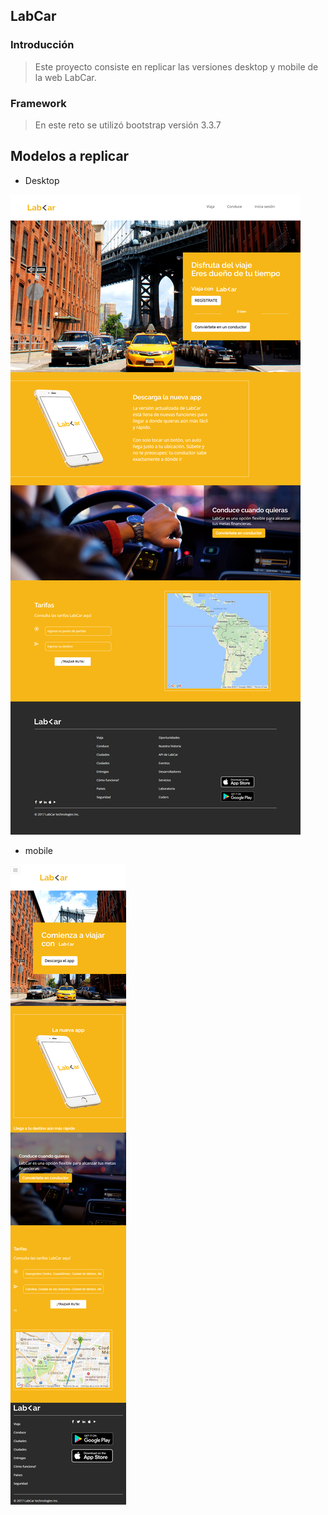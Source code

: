 ## LabCar
### Introducción
> Este proyecto consiste en replicar las versiones
desktop y mobile de la web LabCar.

### Framework
> En este reto se utilizó bootstrap versión 3.3.7

## Modelos a replicar
* Desktop

![desktop](assets/images/desktop.png)

* mobile

![mobile](assets/images/movil.png)

